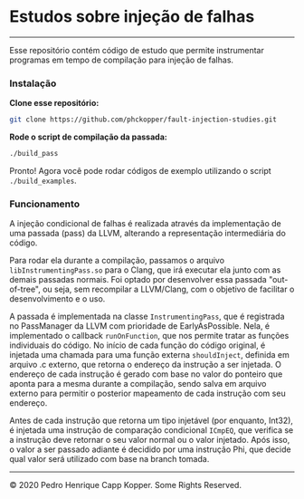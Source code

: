 # Estudos sobre injeção de falhas

---

Esse repositório contém código de estudo que permite instrumentar programas em tempo de compilação para injeção de falhas.

### Instalação

**Clone esse repositório:**
```bash
git clone https://github.com/phckopper/fault-injection-studies.git
```

**Rode o script de compilação da passada:**
```bash
./build_pass
```
Pronto! Agora você pode rodar códigos de exemplo utilizando o script `./build_examples`.

### Funcionamento

A injeção condicional de falhas é realizada através da implementação de uma passada (pass) da LLVM, alterando a representação intermediária do código.

Para rodar ela durante a compilação, passamos o arquivo `libInstrumentingPass.so` para o Clang, que irá executar ela junto com as demais passadas normais. Foi optado por desenvolver essa passada "out-of-tree", ou seja, sem recompilar a LLVM/Clang, com o objetivo de facilitar o desenvolvimento e o uso.

A passada é implementada na classe `InstrumentingPass`, que é registrada no PassManager da LLVM com prioridade de EarlyAsPossible. Nela, é implementado o callback `runOnFunction`, que nos permite tratar as funções individuais do código. No início de cada função do código original, é injetada uma chamada para uma função externa `shouldInject`, definida em arquivo .c externo, que retorna o endereço da instrução a ser injetada. O endereço de cada instrução é gerado com base no valor do ponteiro que aponta para a mesma durante a compilação, sendo salva em arquivo externo para permitir o posterior mapeamento de cada instrução com seu endereço.

Antes de cada instrução que retorna um tipo injetável (por enquanto, Int32), é injetada uma instrução de comparação condicional `ICmpEQ`, que verifica se a instrução deve retornar o seu valor normal ou o valor injetado. Após isso, o valor a ser passado adiante é decidido por uma instrução Phi, que decide qual valor será utilizado com base na branch tomada.

---

© 2020 Pedro Henrique Capp Kopper. Some Rights Reserved.
